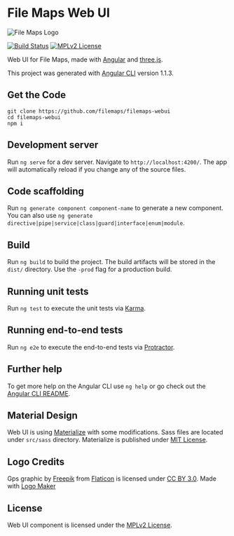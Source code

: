 # File Maps Web UI

![File Maps Logo](https://codeboy.fi/filemaps_logo.png)

[![Build Status](https://travis-ci.org/filemaps/filemaps-webui.svg?branch=master)](https://travis-ci.org/filemaps/filemaps-webui)
[![MPLv2 License](https://img.shields.io/badge/license-MPLv2-blue.svg?style=flat-square)](https://www.mozilla.org/MPL/2.0/)

Web UI for File Maps, made with [Angular][2] and [three.js][3].

This project was generated with [Angular CLI](https://github.com/angular/angular-cli) version 1.1.3.

## Get the Code
```
git clone https://github.com/filemaps/filemaps-webui
cd filemaps-webui
npm i
```

## Development server

Run `ng serve` for a dev server. Navigate to `http://localhost:4200/`. The app will automatically reload if you change any of the source files.

## Code scaffolding

Run `ng generate component component-name` to generate a new component. You can also use `ng generate directive|pipe|service|class|guard|interface|enum|module`.

## Build

Run `ng build` to build the project. The build artifacts will be stored in the `dist/` directory. Use the `-prod` flag for a production build.

## Running unit tests

Run `ng test` to execute the unit tests via [Karma](https://karma-runner.github.io).

## Running end-to-end tests

Run `ng e2e` to execute the end-to-end tests via [Protractor](http://www.protractortest.org/).

## Further help

To get more help on the Angular CLI use `ng help` or go check out the [Angular CLI README](https://github.com/angular/angular-cli/blob/master/README.md).

## Material Design

Web UI is using [Materialize](http://materializecss.com) with some modifications. Sass files are located under `src/sass` directory. Materialize is published under [MIT License](https://github.com/Dogfalo/materialize/blob/master/LICENSE).

## Logo Credits

Gps graphic by [Freepik][4] from [Flaticon][5] is licensed under [CC BY 3.0][6]. Made with [Logo Maker][7]

## License

Web UI component is licensed under the [MPLv2 License][1].

[1]: https://github.com/filemaps/filemaps-webui/blob/master/LICENSE
[2]: https://angular.io
[3]: https://threejs.org
[4]: http://www.flaticon.com/authors/freepik
[5]: http://www.flaticon.com
[6]: http://creativecommons.org/licenses/by/3.0/
[7]: http://logomakr.com
